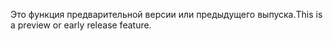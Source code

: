 <span data-ttu-id="ec6ed-101">Это функция предварительной версии или предыдущего выпуска.</span><span class="sxs-lookup"><span data-stu-id="ec6ed-101">This is a preview or early release feature.</span></span>